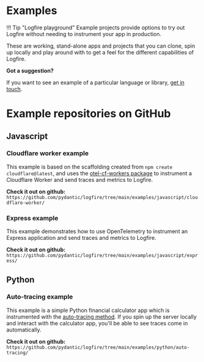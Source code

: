 # Examples

!!! Tip "Logfire playground"
Example projects provide options to try out Logfire without needing to instrument your app in production.

These are working, stand-alone apps and projects that you can clone, spin up locally and play around with to get a feel for the different capabilities of Logfire.

**Got a suggestion?**

If you want to see an example of a particular language or library, [get in touch](help.md).

# Example repositories on GitHub

## Javascript

### Cloudflare worker example

This example is based on the scaffolding created from `npm create cloudflare@latest`, and uses the [otel-cf-workers package](https://github.com/evanderkoogh/otel-cf-workers) to instrument a Cloudflare Worker and send traces and metrics to Logfire.

**Check it out on github:**
`https://github.com/pydantic/logfire/tree/main/examples/javascript/cloudflare-worker/`

### Express example

This example demonstrates how to use OpenTelemetry to instrument an Express application and send traces and metrics to Logfire.

**Check it out on github:**
`https://github.com/pydantic/logfire/tree/main/examples/javascript/express/`


## Python

### Auto-tracing example

This example is a simple Python financial calculator app which is instrumented with the [auto-tracing method](../../../docs/guides/onboarding-checklist/add-auto-tracing.md). If you spin up the server locally and interact with the calculator app, you'll be able to see traces come in automatically.

**Check it out on github:**
`https://github.com/pydantic/logfire/tree/main/examples/python/auto-tracing/`
